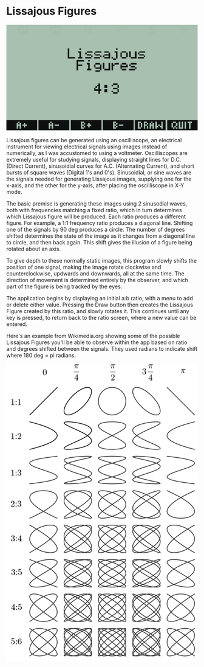 # Lissajous Figures

![Screenshot of Lissajous Figures](https://github.com/yeri63-hp48g/Lissajous-Figures/blob/main/Lissajous.png)

Lissajous figures can be generated using an oscilliscope, an electrical instrument for viewing electrical signals using images instead of numerically, as I was accustomed to using a voltmeter. Oscilliscopes are extremely useful for studying signals, displaying straight lines for D.C. (Direct Current), sinusoidial curves for A.C. (Alternating Current), and short bursts of square waves (Digital 1's and 0's). Sinusoidial, or sine waves are the signals needed for generating Lissajous images, supplying one for the x-axis, and the other for the y-axis, after placing the oscilliscope in X-Y mode.

The basic premise is generating these images using 2 sinusodial waves, both with frequencies matching a fixed ratio, which in turn determines which Lissajous figure will be produced. Each ratio produces a different figure. For example, a 1:1 frequency ratio produces a diagonal line. Shifting one of the signals by 90 deg produces a circle. The number of degrees shifted determines the state of the image as it changes from a diagonal line to circle, and then back again. This shift gives the illusion of a figure being rotated about an axis.

To give depth to these normally static images, this program slowly shifts the position of one signal, making the image rotate clockwise and counterclockwise, updwards and downwards, all at the same time. The direction of movement is determined entirely by the observer, and which part of the figure is being tracked by the eyes.

The application begins by displaying an initial a:b ratio, with a menu to add or delete either value. Pressing the Draw button then creates the Lissajous Figure created by this ratio, and slowly rotates it. This continues until any key is pressed, to return back to the ratio screen, where a new value can be entered. 

Here's an example from Wikimedia.org showing some of the possible Lissajous Figures you'll be able to observe within the app based on ratio and degrees shifted between the signals. They used radians to indicate shift where 180 deg = pi radians.

![Lissajous Relations](https://github.com/yeri63-hp48g/Lissajous-Figures/blob/main/Lissajous_relaciones.png)
